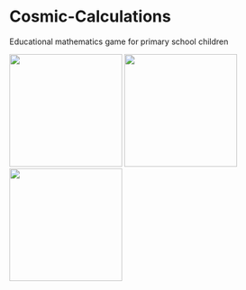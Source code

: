 # Cosmic-Calculations
Educational mathematics game for primary school children

<img src="https://raw.githubusercontent.com/Saqib939/Cosmic-Calculations/main/assets/game1.jpg" width="200" />
<img src="https://raw.githubusercontent.com/Saqib939/Cosmic-Calculations/main/assets/game2.jpg" width="200" />
<img src="https://raw.githubusercontent.com/Saqib939/Cosmic-Calculations/main/assets/game3.jpg" width="200" />

